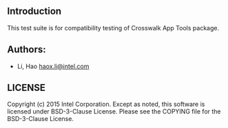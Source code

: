 ## Introduction

This test suite is for compatibility testing of Crosswalk App Tools package.


## Authors:

* Li, Hao <haox.li@intel.com>

## LICENSE

Copyright (c) 2015 Intel Corporation.
Except as noted, this software is licensed under BSD-3-Clause License.
Please see the COPYING file for the BSD-3-Clause License.

